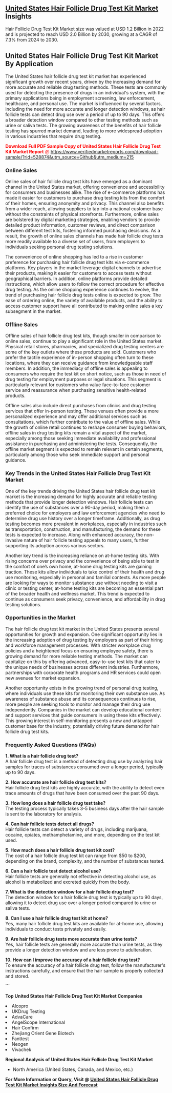 <h2><a href="https://www.verifiedmarketreports.com/download-sample/?rid=528874&amp;utm_source=Github&amp;utm_medium=215" target="_blank">United States Hair Follicle Drug Test Kit Market</a> Insights</h2><p>Hair Follicle Drug Test Kit Market size was valued at USD 1.2 Billion in 2022 and is projected to reach USD 2.0 Billion by 2030, growing at a CAGR of 7.3% from 2024 to 2030.</p><p> <h2>United States Hair Follicle Drug Test Kit Market By Application</h2> <p>The United States hair follicle drug test kit market has experienced significant growth over recent years, driven by the increasing demand for more accurate and reliable drug testing methods. These tests are commonly used for detecting the presence of drugs in an individual's system, with the primary applications being in employment screening, law enforcement, healthcare, and personal use. The market is influenced by several factors, including the need for more accurate and longer detection windows, as hair follicle tests can detect drug use over a period of up to 90 days. This offers a broader detection window compared to other testing methods such as urine or saliva tests. The growing awareness of the benefits of hair follicle testing has spurred market demand, leading to more widespread adoption in various industries that require drug testing. <p><span class=""><span style="color: #ff0000;"><strong>Download Full PDF Sample Copy of United States Hair Follicle Drug Test Kit Market Report</strong> @ </span><a href="https://www.verifiedmarketreports.com/download-sample/?rid=528874&amp;utm_source=Github&amp;utm_medium=215" target="_blank">https://www.verifiedmarketreports.com/download-sample/?rid=528874&amp;utm_source=Github&amp;utm_medium=215</a></span></p></p> <h3>Online Sales</h3> <p>Online sales of hair follicle drug test kits have emerged as a dominant channel in the United States market, offering convenience and accessibility for consumers and businesses alike. The rise of e-commerce platforms has made it easier for customers to purchase drug testing kits from the comfort of their homes, ensuring anonymity and privacy. This channel also benefits from a wider reach, allowing suppliers to tap into a national customer base without the constraints of physical storefronts. Furthermore, online sales are bolstered by digital marketing strategies, enabling vendors to provide detailed product information, customer reviews, and direct comparison between different test kits, fostering informed purchasing decisions. As a result, the growth of online sales channels has made hair follicle drug tests more readily available to a diverse set of users, from employers to individuals seeking personal drug testing solutions. <p>The convenience of online shopping has led to a rise in customer preference for purchasing hair follicle drug test kits via e-commerce platforms. Key players in the market leverage digital channels to advertise their products, making it easier for customers to access tests without geographical barriers. In addition, online platforms provide detailed instructions, which allow users to follow the correct procedure for effective drug testing. As the online shopping experience continues to evolve, the trend of purchasing hair follicle drug tests online is expected to grow. The ease of ordering online, the variety of available products, and the ability to access customer support have all contributed to making online sales a key subsegment in the market.</p> <h3>Offline Sales</h3> <p>Offline sales of hair follicle drug test kits, though smaller in comparison to online sales, continue to play a significant role in the United States market. Physical retail stores, pharmacies, and specialized drug testing centers are some of the key outlets where these products are sold. Customers who prefer the tactile experience of in-person shopping often turn to these locations, where they can receive guidance from knowledgeable staff members. In addition, the immediacy of offline sales is appealing to consumers who require the test kit on short notice, such as those in need of drug testing for employment purposes or legal situations. This segment is particularly relevant for customers who value face-to-face customer service and reassurance when purchasing sensitive health-related products. <p>Offline sales also include direct purchases from clinics and drug testing services that offer in-person testing. These venues often provide a more personalized experience and may offer additional services such as consultations, which further contribute to the value of offline sales. While the growth of online retail continues to reshape consumer buying behaviors, offline sales in drug testing kits remain a vital aspect of the market, especially among those seeking immediate availability and professional assistance in purchasing and administering the tests. Consequently, the offline market segment is expected to remain relevant in certain segments, particularly among those who seek immediate support and personal guidance.</p> <h3>Key Trends in the United States Hair Follicle Drug Test Kit Market</h3> <p>One of the key trends driving the United States hair follicle drug test kit market is the increasing demand for highly accurate and reliable testing methods that provide longer detection windows. Hair follicle tests can identify the use of substances over a 90-day period, making them a preferred choice for employers and law enforcement agencies who need to determine drug use history over a longer timeframe. Additionally, as drug testing becomes more prevalent in workplaces, especially in industries such as transportation, construction, and manufacturing, the demand for these tests is expected to increase. Along with enhanced accuracy, the non-invasive nature of hair follicle testing appeals to many users, further supporting its adoption across various sectors. <p>Another key trend is the increasing reliance on at-home testing kits. With rising concerns over privacy and the convenience of being able to test in the comfort of one’s own home, at-home drug testing kits are gaining traction. These kits allow individuals to take control of their health and drug use monitoring, especially in personal and familial contexts. As more people are looking for ways to monitor substance use without needing to visit a clinic or testing center, at-home testing kits are becoming an essential part of the broader health and wellness market. This trend is expected to continue as consumers seek privacy, convenience, and affordability in drug testing solutions.</p> <h3>Opportunities in the Market</h3> <p>The hair follicle drug test kit market in the United States presents several opportunities for growth and expansion. One significant opportunity lies in the increasing adoption of drug testing by employers as part of their hiring and workforce management processes. With stricter workplace drug policies and a heightened focus on ensuring employee safety, there is growing demand for more reliable testing methods. The market can capitalize on this by offering advanced, easy-to-use test kits that cater to the unique needs of businesses across different industries. Furthermore, partnerships with corporate health programs and HR services could open new avenues for market expansion. <p>Another opportunity exists in the growing trend of personal drug testing, where individuals use these kits for monitoring their own substance use. As awareness of substance abuse and its consequences continues to rise, more people are seeking tools to monitor and manage their drug use independently. Companies in the market can develop educational content and support services that guide consumers in using these kits effectively. This growing interest in self-monitoring presents a new and untapped customer base for the industry, potentially driving future demand for hair follicle drug test kits.</p> <h3>Frequently Asked Questions (FAQs)</h3> <p><b>1. What is a hair follicle drug test?</b><br>A hair follicle drug test is a method of detecting drug use by analyzing hair samples for traces of substances consumed over a longer period, typically up to 90 days.</p> <p><b>2. How accurate are hair follicle drug test kits?</b><br>Hair follicle drug test kits are highly accurate, with the ability to detect even trace amounts of drugs that have been consumed over the past 90 days.</p> <p><b>3. How long does a hair follicle drug test take?</b><br>The testing process typically takes 3-5 business days after the hair sample is sent to the laboratory for analysis.</p> <p><b>4. Can hair follicle tests detect all drugs?</b><br>Hair follicle tests can detect a variety of drugs, including marijuana, cocaine, opiates, methamphetamine, and more, depending on the test kit used.</p> <p><b>5. How much does a hair follicle drug test kit cost?</b><br>The cost of a hair follicle drug test kit can range from $50 to $200, depending on the brand, complexity, and the number of substances tested.</p> <p><b>6. Can a hair follicle test detect alcohol use?</b><br>Hair follicle tests are generally not effective in detecting alcohol use, as alcohol is metabolized and excreted quickly from the body.</p> <p><b>7. What is the detection window for a hair follicle drug test?</b><br>The detection window for a hair follicle drug test is typically up to 90 days, allowing it to detect drug use over a longer period compared to urine or saliva tests.</p> <p><b>8. Can I use a hair follicle drug test kit at home?</b><br>Yes, many hair follicle drug test kits are available for at-home use, allowing individuals to conduct tests privately and easily.</p> <p><b>9. Are hair follicle drug tests more accurate than urine tests?</b><br>Yes, hair follicle tests are generally more accurate than urine tests, as they provide a longer detection window and are less prone to adulteration.</p> <p><b>10. How can I improve the accuracy of a hair follicle drug test?</b><br>To ensure the accuracy of a hair follicle drug test, follow the manufacturer's instructions carefully, and ensure that the hair sample is properly collected and stored.</p> ```</p><p><strong>Top United States Hair Follicle Drug Test Kit Market Companies</strong></p><div data-test-id=""><p><li>Alcopro</li><li> UKDrug Testing</li><li> AdvaCare</li><li> AngelScope International</li><li> Hair Confirm</li><li> Zhejiang Orient Gene Biotech</li><li> Fanttest</li><li> Neogen</li><li> Vivachek</li></p><div><strong>Regional Analysis of&nbsp;United States Hair Follicle Drug Test Kit Market</strong></div><ul><li dir="ltr"><p dir="ltr">North America&nbsp;(United States, Canada, and Mexico, etc.)</p></li></ul><p><strong>For More Information or Query, Visit @&nbsp;</strong><strong><a href="https://www.verifiedmarketreports.com/product/hair-follicle-drug-test-kit-market/?utm_source=Github&amp;utm_medium=215" target="_blank">United States Hair Follicle Drug Test Kit Market Insights Size And Forecast</a></strong></p></div>
